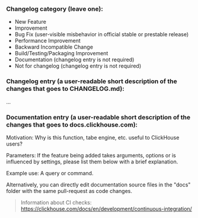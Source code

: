 <!---
A technical comment, you are free to remove or leave it as it is when PR is created
The following categories are used in the next scripts, update them accordingly
utils/changelog/changelog.py
tests/ci/run_check.py
-->
### Changelog category (leave one):
- New Feature
- Improvement
- Bug Fix (user-visible misbehavior in official stable or prestable release)
- Performance Improvement
- Backward Incompatible Change
- Build/Testing/Packaging Improvement
- Documentation (changelog entry is not required)
- Not for changelog (changelog entry is not required)


### Changelog entry (a user-readable short description of the changes that goes to CHANGELOG.md):
...

### Documentation entry (a user-readable short description of the changes that goes to docs.clickhouse.com):
Motivation: Why is this function, tabe engine, etc. useful to ClickHouse users?

Parameters: If the feature being added takes arguments, options or is influenced by settings, please list them below with a brief explanation.

Example use: A query or command.

Alternatively, you can directly edit documentation source files in the "docs" folder with the same pull-request as code changes.

> Information about CI checks: https://clickhouse.com/docs/en/development/continuous-integration/
